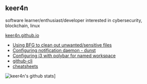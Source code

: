 ## keer4n

software learner/enthusiast/developer interested in cybersecurity, blockchain, linux

[keer4n.github.io](https://keer4n.github.io)

<!-- BLOG-POST-LIST:START -->
- [Using BFG to clean out unwanted/sensitive files](https://keer4n.github.io/2020/09/09/using-bfg-to-clean-out-unwanted-sensitive-files.html)
- [Configuring notification daemon - dunst](https://keer4n.github.io/2020/09/04/configuring-notification-daemon-dunst.html)
- [Configuring i3 with polybar for named workspace](https://keer4n.github.io/2020/08/26/configuring-i3-with-polybar-for-named-workspace.html)
- [github-cli](https://keer4n.github.io/2020/08/16/github-cli.html)
- [cheatsheets](https://keer4n.github.io/2020/08/16/cheatsheets.html)
<!-- BLOG-POST-LIST:END -->

![keer4n's github stats](https://github-readme-stats.vercel.app/api?username=keer4n&count_private=true&show_icons=true)]
